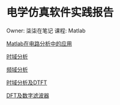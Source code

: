 # 电学仿真软件实践报告

Owner: 柒柒在笔记
课程: Matlab

[Matlab在电路分析中的应用](Matlab%E5%9C%A8%E7%94%B5%E8%B7%AF%E5%88%86%E6%9E%90%E4%B8%AD%E7%9A%84%E5%BA%94%E7%94%A8%20f37cfd615fd54699a27f483c9c0e9b5a.md)

[时域分析](%E6%97%B6%E5%9F%9F%E5%88%86%E6%9E%90%207d91c08c3d274d32a2639cdc51e8d318.md)

[频域分析](%E9%A2%91%E5%9F%9F%E5%88%86%E6%9E%90%205b6915687c60447da783122ba615cef3.md)

[时域分析及DTFT](%E6%97%B6%E5%9F%9F%E5%88%86%E6%9E%90%E5%8F%8ADTFT%20a7f1c50c175649ec97c3b02436500315.md)

[DFT及数字滤波器](DFT%E5%8F%8A%E6%95%B0%E5%AD%97%E6%BB%A4%E6%B3%A2%E5%99%A8%205baa70467edf4954ad9e800032a62f2c.md)